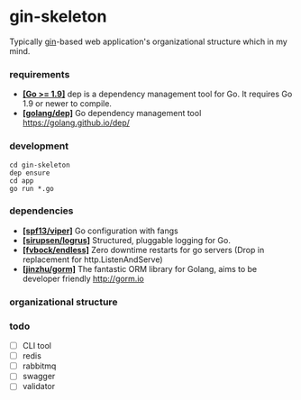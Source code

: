 # gin-skeleton

Typically [gin](https://github.com/gin-gonic/gin)-based web application's organizational structure which in my mind.


### requirements

- **[[Go >= 1.9]](https://golang.org/doc/devel/release.html)**  dep is a dependency management tool for Go. It requires Go 1.9 or newer to compile.
- **[[golang/dep]](https://github.com/golang/dep)**  Go dependency management tool <https://golang.github.io/dep/>


### development

    cd gin-skeleton
    dep ensure
    cd app
    go run *.go


### dependencies

- **[[spf13/viper]](https://github.com/spf13/viper)**  Go configuration with fangs
- **[[sirupsen/logrus]](https://github.com/sirupsen/logrus)**  Structured, pluggable logging for Go.
- **[[fvbock/endless]](https://github.com/fvbock/endless)**  Zero downtime restarts for go servers (Drop in replacement for http.ListenAndServe)
- **[[jinzhu/gorm]](https://github.com/jinzhu/gorm)**  The fantastic ORM library for Golang, aims to be developer friendly <http://gorm.io>

### organizational structure

### todo

- [ ] CLI tool
- [ ] redis
- [ ] rabbitmq
- [ ] swagger
- [ ] validator
